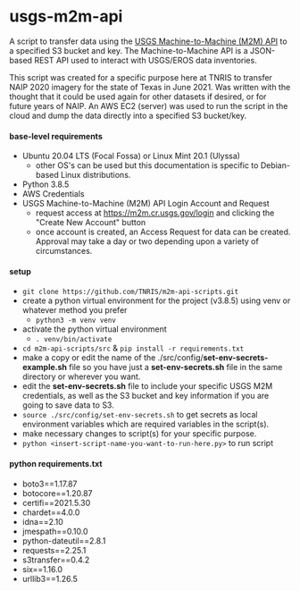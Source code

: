 # usgs-m2m-api

A script to transfer data using the [USGS Machine-to-Machine (M2M) API](https://m2m.cr.usgs.gov/) to a specified S3 bucket and key. The Machine-to-Machine API is a JSON-based REST API used to interact with USGS/EROS data inventories.

This script was created for a specific purpose here at TNRIS to transfer NAIP 2020 imagery for the state of Texas in June 2021. Was written with the thought that it could be used again for other datasets if desired, or for future years of NAIP. An AWS EC2 (server) was used to run the script in the cloud and dump the data directly into a specified S3 bucket/key.

#### base-level requirements
- Ubuntu 20.04 LTS (Focal Fossa) or Linux Mint 20.1 (Ulyssa)
  - other OS's can be used but this documentation is specific to Debian-based Linux distributions.
- Python 3.8.5
- AWS Credentials
- USGS Machine-to-Machine (M2M) API Login Account and Request
  - request access at https://m2m.cr.usgs.gov/login and clicking the "Create New Account" button
  - once account is created, an Access Request for data can be created. Approval may take a day or two depending upon a variety of circumstances.

#### setup
- `git clone https://github.com/TNRIS/m2m-api-scripts.git`
- create a python virtual environment for the project (v3.8.5) using venv or whatever method you prefer
  - `python3 -m venv venv`
- activate the python virtual environment
  - `. venv/bin/activate`
- `cd m2m-api-scripts/src` & `pip install -r requirements.txt`
- make a copy or edit the name of the ./src/config/__set-env-secrets-example.sh__ file so you have just a __set-env-secrets.sh__ file in the same directory or wherever you want.
- edit the __set-env-secrets.sh__ file to include your specific USGS M2M credentials, as well as the S3 bucket and key information if you are going to save data to S3.
- `source ./src/config/set-env-secrets.sh` to get secrets as local environment variables which are required variables in the script(s).
- make necessary changes to script(s) for your specific purpose.
- `python <insert-script-name-you-want-to-run-here.py>` to run script

#### python requirements.txt
- boto3==1.17.87
- botocore==1.20.87
- certifi==2021.5.30
- chardet==4.0.0
- idna==2.10
- jmespath==0.10.0
- python-dateutil==2.8.1
- requests==2.25.1
- s3transfer==0.4.2
- six==1.16.0
- urllib3==1.26.5
